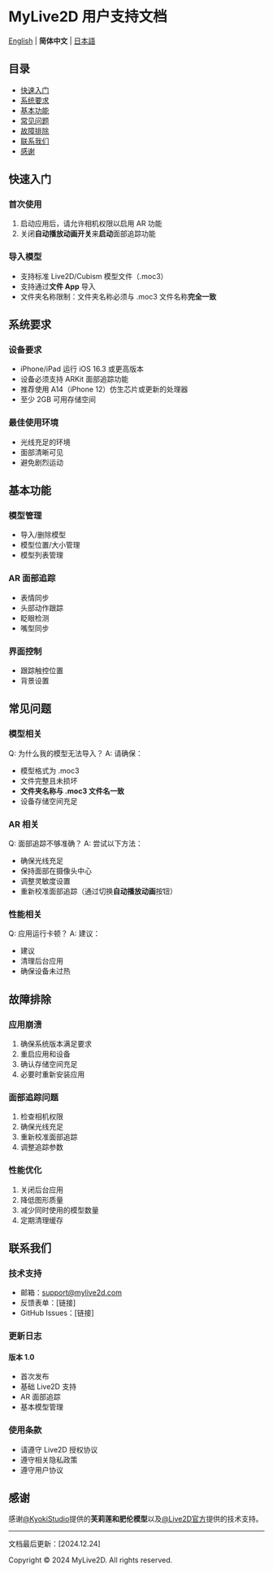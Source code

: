# MyLive2D 用户支持文档

[English](../README.md) | **简体中文** | [日本語](./README.ja.md)

## 目录
- [快速入门](#快速入门)
- [系统要求](#系统要求)
- [基本功能](#基本功能)
- [常见问题](#常见问题)
- [故障排除](#故障排除)
- [联系我们](#联系我们)
- [感谢](#感谢)

## 快速入门

### 首次使用
1. 启动应用后，请允许相机权限以启用 AR 功能
2. 关闭**自动播放动画开关**来**启动**面部追踪功能

### 导入模型
- 支持标准 Live2D/Cubism 模型文件（.moc3）
- 支持通过**文件 App** 导入
- 文件夹名称限制：文件夹名称必须与 .moc3 文件名称**完全一致**

## 系统要求

### 设备要求
- iPhone/iPad 运行 iOS 16.3 或更高版本
- 设备必须支持 ARKit 面部追踪功能
- 推荐使用 A14（iPhone 12）仿生芯片或更新的处理器
- 至少 2GB 可用存储空间

### 最佳使用环境
- 光线充足的环境
- 面部清晰可见
- 避免剧烈运动

## 基本功能

### 模型管理
- 导入/删除模型
- 模型位置/大小管理
- 模型列表管理

### AR 面部追踪
- 表情同步
- 头部动作跟踪
- 眨眼检测
- 嘴型同步

### 界面控制
- 跟踪触控位置
- 背景设置

## 常见问题

### 模型相关
Q: 为什么我的模型无法导入？
A: 请确保：
- 模型格式为 .moc3
- 文件完整且未损坏
- **文件夹名称与 .moc3 文件名一致**
- 设备存储空间充足

### AR 相关
Q: 面部追踪不够准确？
A: 尝试以下方法：
- 确保光线充足
- 保持面部在摄像头中心
- 调整灵敏度设置
- 重新校准面部追踪（通过切换**自动播放动画**按钮）

### 性能相关
Q: 应用运行卡顿？
A: 建议：
- 建议
- 清理后台应用
- 确保设备未过热

## 故障排除

### 应用崩溃
1. 确保系统版本满足要求
2. 重启应用和设备
3. 确认存储空间充足
4. 必要时重新安装应用

### 面部追踪问题
1. 检查相机权限
2. 确保光线充足
3. 重新校准面部追踪
4. 调整追踪参数

### 性能优化
1. 关闭后台应用
2. 降低图形质量
3. 减少同时使用的模型数量
4. 定期清理缓存

## 联系我们

### 技术支持
- 邮箱：support@mylive2d.com
- 反馈表单：[链接]
- GitHub Issues：[链接]

### 更新日志
#### 版本 1.0
- 首次发布
- 基础 Live2D 支持
- AR 面部追踪
- 基本模型管理

### 使用条款
- 请遵守 Live2D 授权协议
- 遵守相关隐私政策
- 遵守用户协议

## 感谢
感谢[@KyokiStudio](https://kyoki.booth.pm/)提供的**芙莉莲和肥伦模型**以及[@Live2D官方](https://docs.live2d.com/cubism-sdk-manual/cubism-sdk-for-native/)提供的技术支持。

---

文档最后更新：[2024.12.24]

Copyright © 2024 MyLive2D. All rights reserved.


